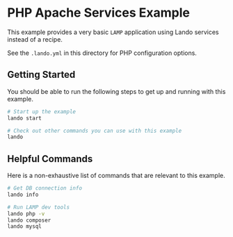 PHP Apache Services Example
===========================

This example provides a very basic `LAMP` application using Lando services instead of a recipe.

See the `.lando.yml` in this directory for PHP configuration options.

Getting Started
---------------

You should be able to run the following steps to get up and running with this example.

```bash
# Start up the example
lando start

# Check out other commands you can use with this example
lando
```

Helpful Commands
----------------

Here is a non-exhaustive list of commands that are relevant to this example.

```bash
# Get DB connection info
lando info

# Run LAMP dev tools
lando php -v
lando composer
lando mysql
```
